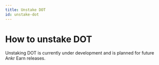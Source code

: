 ```yaml
---
title: Unstake DOT
id: unstake-dot
---
```


# How to unstake DOT

Unstaking DOT is currently under development and is planned for future Ankr Earn releases.